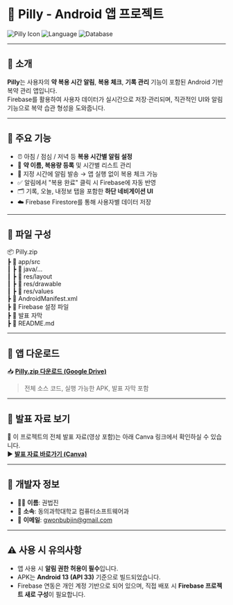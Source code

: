 # 📱 Pilly - Android 앱 프로젝트

![Pilly Icon](https://img.shields.io/badge/platform-Android-green?logo=android)
![Language](https://img.shields.io/badge/language-Java-blue?logo=java)
![Database](https://img.shields.io/badge/Firebase-Firestore-orange?logo=firebase)

---

## 🧠 소개

**Pilly**는 사용자의 **약 복용 시간 알림**, **복용 체크**, **기록 관리** 기능이 포함된 Android 기반 복약 관리 앱입니다.  
Firebase를 활용하여 사용자 데이터가 실시간으로 저장·관리되며, 직관적인 UI와 알림 기능으로 복약 습관 형성을 도와줍니다.

---

## 🔧 주요 기능

- ⏰ 아침 / 점심 / 저녁 등 **복용 시간별 알림 설정**
- 💊 **약 이름, 복용량 등록** 및 시간별 리스트 관리
- 🔔 지정 시간에 알림 발송 → 앱 실행 없이 복용 체크 가능
- ✅ 알림에서 "복용 완료" 클릭 시 Firebase에 자동 반영
- 🗂️ 기록, 오늘, 내정보 탭을 포함한 **하단 네비게이션 UI**
- ☁️ Firebase Firestore를 통해 사용자별 데이터 저장

---

## 📁 파일 구성

📦 Pilly.zip  
┣ 📂 app/src  
┃ ┣ 📂 java/...  
┃ ┣ 📂 res/layout  
┃ ┣ 📂 res/drawable  
┃ ┣ 📂 res/values  
┣ 📄 AndroidManifest.xml  
┣ 📄 Firebase 설정 파일  
┣ 📄 발표 자막  
┣ 📄 README.md  

---

## 🔽 앱 다운로드

📥 **[Pilly.zip 다운로드 (Google Drive)](https://drive.google.com/file/d/1ydb2cpfD5-CKIJzn2HpMp2WtInX3PLw0/view?usp=sharing)**  
> 전체 소스 코드, 실행 가능한 APK, 발표 자막 포함

---

## 🎥 발표 자료 보기

📌 이 프로젝트의 전체 발표 자료(영상 포함)는 아래 Canva 링크에서 확인하실 수 있습니다.  
▶️ **[발표 자료 바로가기 (Canva)](https://www.canva.com/design/DAGqCygkJOg/MuGvwwjrzUEin-fd9W8irQ/view?utm_content=DAGqCygkJOg&utm_campaign=designshare&utm_medium=link2&utm_source=uniquelinks&utlId=h47d71b7db4)**

---

## 👤 개발자 정보

- 🧑‍💻 **이름**: 권법진  
- 🏫 **소속**: 동의과학대학교 컴퓨터소프트웨어과  
- 📧 **이메일**: [gwonbubjin@gmail.com](mailto:gwonbubjin@gmail.com)

---

## ⚠ 사용 시 유의사항

- 앱 사용 시 **알림 권한 허용이 필수**입니다.  
- APK는 **Android 13 (API 33)** 기준으로 빌드되었습니다.  
- Firebase 연동은 개인 계정 기반으로 되어 있으며, 직접 배포 시 **Firebase 프로젝트 새로 구성**이 필요합니다.

